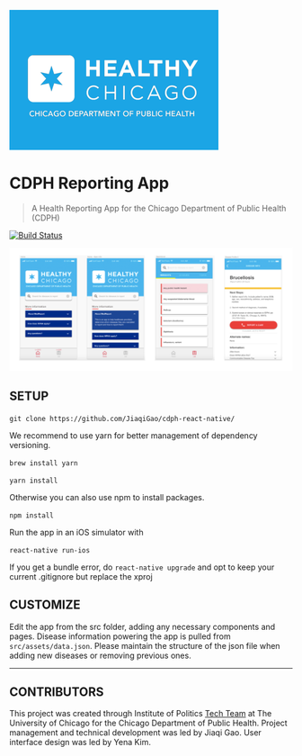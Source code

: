 <a href="https://www.chicago.gov/city/en/depts/cdph.html"><img src="src/assets/NEWmedreportbackground.png" title="Health Chicago"></a>

# CDPH Reporting App
> A Health Reporting App for the Chicago Department of Public Health (CDPH)

[![Build Status](http://img.shields.io/travis/badges/badgerbadgerbadger.svg?style=flat-square)](https://travis-ci.org/badges/badgerbadgerbadger)

![screenshot](screenshots/screenshots.png)

## SETUP

`git clone https://github.com/JiaqiGao/cdph-react-native/`

We recommend to use yarn for better management of dependency versioning.

`brew install yarn`

`yarn install`

Otherwise you can also use npm to install packages.

`npm install`

Run the app in an iOS simulator with

`react-native run-ios`

If you get a bundle error, do
`react-native upgrade` and opt to keep your current .gitignore but replace the xproj


## CUSTOMIZE

Edit the app from the src folder, adding any necessary components and pages. Disease information powering the app is pulled from `src/assets/data.json`. Please maintain the structure of the json file when adding new diseases or removing previous ones.

---

## CONTRIBUTORS

This project was created through Institute of Politics <a href="https://www.uchicagotechteam.com/">Tech Team</a> at The University of Chicago for the Chicago Department of Public Health. Project management and technical development was led by Jiaqi Gao. User interface design was led by Yena Kim.

